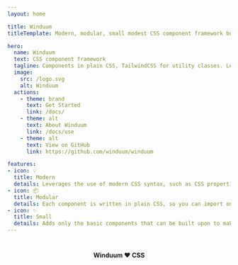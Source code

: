 ```yaml
---
layout: home

title: Winduum
titleTemplate: Modern, modular, small modest CSS component framework built on top of TailwindCSS

hero:
  name: Winduum
  text: CSS component framework
  tagline: Components in plain CSS, TailwindCSS for utility classes. Leverages the use of CSS properties as much possible.
  image:
    src: /logo.svg
    alt: Winduum
  actions:
    - theme: brand
      text: Get Started
      link: /docs/
    - theme: alt
      text: About Winduum
      link: /docs/use
    - theme: alt
      text: View on GitHub
      link: https://github.com/winduum/winduum

features:
- icon: 💡️
  title: Modern
  details: Leverages the use of modern CSS syntax, such as CSS properties, modern pseudo selectors, nesting, low specificity, color-mix and more
- icon: 📦️
  title: Modular
  details: Each component is written in plain CSS, so you can import only what you want to use and customize it with CSS properties
- icon: ✨️
  title: Small
  details: Adds only the basic components that can be built upon to make a complex UX/UI project. TailwindCSS is optional, but it's recommended
---
```


<div style="text-align: center;margin-top:2.5rem;font-weight: bold">Winduum ❤️ CSS</div>

